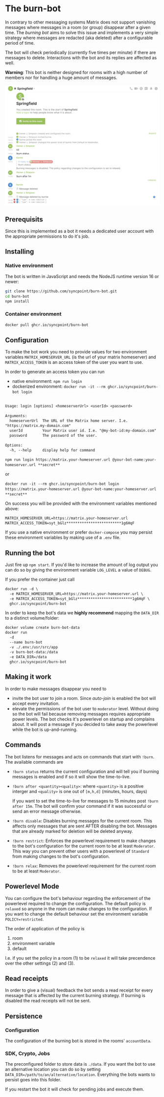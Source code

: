 # The burn-bot

In contrary to other messaging systems Matrix does not support vanishing messages where messages in a room (or group) disappear after a given time.
The _burning bot_ aims to solve this issue and implements a very simple strategy where messages are redacted (aka deleted) after a configurable period of time.

The bot will check periodically (currently five times per minute) if there are messages to delete. Interactions with the bot and its replies are affected as well.

__Warning__: This bot is neither designed for rooms with a high number of members nor for handling a huge amount of messages.

![Burn-Bot-inAction](demo/Schildi-Chat-with-Burn-Bot.jpg?raw=true)

## Prerequisits

Since this is implemented as a bot it needs a dedicated user account with the appropriate permissions to do it's job.

## Installing

### Native environment

The bot is written in JavaScript and needs the NodeJS runtime version 16 or newer:

```bash
git clone https://github.com/syncpoint/burn-bot.git
cd burn-bot
npm install
```

### Container environment

```bash
docker pull ghcr.io/syncpoint/burn-bot
``````

## Configuration

To make the bot work you need to provide values for two environment variables `MATRIX_HOMESERVER_URL` (is the url of your matrix homeserver) and `MATRIX_ACCESS_TOKEN` 
is an access token of the user you want to use.

In order to generate an access token you can run

  * native environment: `npm run login`
  * dockerized environment: `docker run -it --rm ghcr.io/syncpoint/burn-bot login`

```

Usage: login [options] <homeserverUrl> <userId> <password>

Arguments:
  homeserverUrl  The URL of the Matrix home server. I.e. "https://matrix.my-domain.com"
  userId         Your Matrix user id. I.e. "@my-bot-id:my-domain.com"
  password       The password of the user.

Options:
  -h, --help     display help for command
```

`npm run login https://matrix.your-homeserver.url @your-bot-name:your-homeserver.url **secret**`

or

`docker run -it --rm ghcr.io/syncpoint/burn-bot login https://matrix.your-homeserver.url @your-bot-name:your-homeserver.url **secret**`

On success you will be provided with the environment variables mentioned above:

```
MATRIX_HOMESERVER_URL=https://matrix.your-homeserver.url
MATRIX_ACCESS_TOKEN=syt_bGlz*************************1g6HqF
```

If you use a native environment or prefer `docker-compose` you may persist these environment variables by making use of a `.env` file.

## Running the bot

Just fire up `npm start`. If you'd like to increase the amount of log output you can do so by giving the environment variable `LOG_LEVEL` a value of `DEBUG`.

If you prefer the container just call

```
docker run -d \
  -e MATRIX_HOMESERVER_URL=https://matrix.your-homeserver.url \
  -e MATRIX_ACCESS_TOKEN=syt_bGlz*************************1g6HqF \
  ghcr.io/syncpoint/burn-bot
```

In order to keep the bot's data we __highly recommend__ mapping the `DATA_DIR` to a distinct volume/folder:

```
docker volume create burn-bot-data
docker run 
  -d
  --name burn-bot
  -v ./.env:/usr/src/app
  -v burn-bot-data:/data
  -e DATA_DIR=/data
  ghcr.io/syncpoint/burn-bot
```

## Making it work

In order to make messages disappear you need to
* invite the bot user to join a room. Since _auto-join_ is enabled the bot will accept every invitation.
* elevate the permissions of the bot user to `moderator` level. Without doing so the bot will fail because removing messages requires appropriate power levels. 
The bot checks it's powerlevel on startup and complains about. It will post a message if you decided to take away the powerlevel while the bot is up-and-running.

## Commands

The bot listens for messages and acts on commands that start with `!burn`. The available commands are
* `!burn status` returns the current configuration and will tell you if burning messages is enabled and if so it will show the time-to-live.

* `!burn after <quantity><quality>`: where 
  `<quantity>` is a positive interger and 
  `<quality>` is one out of `[m,h,d]` (minutes, hours, days)

  If you want to set the time-to-live for messages to 15 minutes post `!burn after 15m`. The bot will confirm your command if it was successful or send an error message otherwise.

* `!burn disable`: Disables burning messages for the current room. This affects only messages that are sent AFTER disabling the bot. Messages that are already marked for deletion will be deleted anyway.

* `!burn restrict`: Enforces the powerlevel requirement to make changes to the bot's configuration for the current room to be at least `Moderator`. This way you can prevent other users with a powerlevel of `Standard` from making changes to the bot's configuration.
* `!burn relax`: Removes the powerlevel requirement for the current room to be at least `Moderator`.

## Powerlevel Mode

You can configure the bot's behaviour regarding the enforcement of the powerlevel required to change the configuration. The default policy is `relaxed` so anyone in
the room can make changes to the configuration. If you want to change the default behaviour set the environment variable `POLICY=restricted`.

The order of application of the policy is
1) room
2) environment variable
3) default

I.e. if you set the policy in a room (1) to be `relaxed` it will take precendence over the other settings (2) and (3).

## Read receipts

In order to give a (visual) feedback the bot sends a read receipt for every message that is affected by the current burning strategy. If burning is disabled the read receipts will not be sent.

## Persistence

### Configuration
The configuration of the burning bot is stored in the rooms' `accountData`.

### SDK, Crypto, Jobs

The preconfigured folder to store data is `./data`. If you want the bot to use an alternative location you can do so by setting `DATA_DIR=/path/to/an/alternative/location`.
Everything the bots wants to persist goes into this folder.

If you restart the bot it will check for pending jobs and execute them.